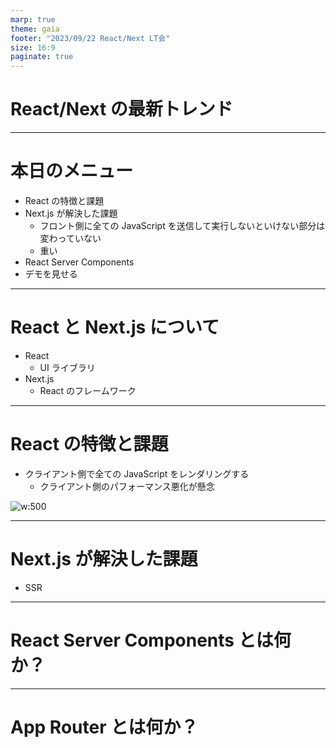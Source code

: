 ```yaml
---
marp: true
theme: gaia
footer: "2023/09/22 React/Next LT会"
size: 16:9
paginate: true
---
```


<!--
_class: lead
_footer: ""
_paginate: false
-->

# React/Next の最新トレンド

---

# 本日のメニュー

- React の特徴と課題
- Next.js が解決した課題
  - フロント側に全ての JavaScript を送信して実行しないといけない部分は変わっていない
  - 重い
- React Server Components
- デモを見せる

---

# React と Next.js について

- React
  - UI ライブラリ
- Next.js
  - React のフレームワーク

---

# React の特徴と課題

- クライアント側で全ての JavaScript をレンダリングする
  - クライアント側のパフォーマンス悪化が懸念

![w:500](jest.png)

---

# Next.js が解決した課題

- SSR

---

# React Server Components とは何か？

---

# App Router とは何か？

<!--
backgroundColor: black
paginate: false
footer: ""
-->
